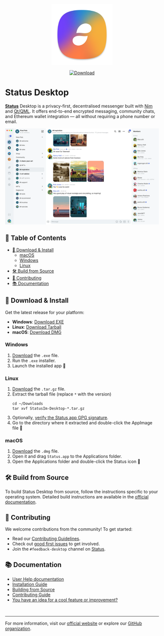 <div align="center">
    <img src="status.png" alt="status logo" width="200" />

[![Download](https://img.shields.io/github/v/release/status-im/status-desktop?label=Download)](https://github.com/status-im/status-desktop/releases/latest)

</div>

# Status Desktop

[**Status**](https://status.app/) Desktop is a privacy-first, decentralised messenger built with [Nim](https://nim-lang.org/) and [Qt/QML](https://doc.qt.io/qt-5/qmlapplications.html). It offers end-to-end encrypted messaging, community chats, and Ethereum wallet integration — all without requiring a phone number or email.

![Status Desktop Screenshot](screenshot.png)


## 📑 Table of Contents

- [🚀 Download & Install](#-download--install)
  - [macOS](#macos)
  - [Windows](#windows)
  - [Linux](#linux)
- [🛠️ Build from Source](#%EF%B8%8F-build-from-source)
- [🤝 Contributing](#-contributing)
- [📚 Documentation](#-documentation)

## 🚀 Download & Install

Get the latest release for your platform:

- **Windows**: [Download EXE](https://github.com/status-im/status-desktop/releases/latest)
- **Linux**: [Download Tarball](https://github.com/status-im/status-desktop/releases/latest)
- **macOS**: [Download DMG](https://github.com/status-im/status-desktop/releases/latest)

### Windows

1. [Download](https://github.com/status-im/status-desktop/releases/latest) the `.exe` file.
2. Run the `.exe` installer.
3. Launch the installed app 🎉

### Linux

1. [Download](https://github.com/status-im/status-desktop/releases/latest) the `.tar.gz` file.
2. Extract the tarball file (replace `*` with the version)
    ```shell
    cd ~/Downloads
    tar xvf StatusIm-Desktop-*.tar.gz
    ```
3. Optionally, [verify the Status app GPG signature](https://status.app/help/getting-started/download-status-for-linux#verify-the-status-app-gpg-signature).
4. Go to the directory where it extracted and double-click the AppImage file 🎉

### macOS

1. [Download](https://github.com/status-im/status-desktop/releases/latest) the `.dmg` file.
2. Open it and drag `Status.app` to the Applications folder.
3. Open the Applications folder and double-click the Status icon 🎉


## 🛠️ Build from Source

<!-- TODO Move building docs to Github -->

To build Status Desktop from source, follow the instructions specific to your operating system. Detailed build instructions are available in the [official documentation](https://zealous-polka-dc7.notion.site/Building-ca1db4fb3baf4f15bab8da717832b743?pvs=74).


## 🤝 Contributing

We welcome contributions from the community! To get started:

<!-- TODO Improve the conributing guide to be more about how to contribute -->
<!-- rename the current one to a style guide -->
<!-- TODO add guide on how to translate -->
<!-- TODO Create a guide per persona in the contributing guide -->

- Read our [Contributing Guidelines](CONTRIBUTING.md).
- Check out [good first issues](https://github.com/status-im/status-desktop/contribute) to get involved.
- Join the `#feedback-desktop` channel on [Status](hhttps://status.app/cc/G-EAAORobqgnsUPSVCLaSJr855iXTIdQiY1Q0ckBe8dWWEBpUAs9s8DTjWEpvsmpE83Izx1JWQuZrWWKUoxiXCwdtB-wPBzyvv_n9a0F61xTaPZE7BEJDC7Ly_WcmQ4tHRAKnPfXE_JUtEX_3NhnXQN0eh4ue0D77dWvaDpDrSi0U0CaGLZ-pqD_iV0z9RMFE2LKulDZdwL40etJ8lxjyTFoxS0lUhdWKinIOk8qBmJJpCmsqMrSklEU#zQ3shZeEJqTC1xhGUjxuS4rtHSrhJ8vUYp64v6qWkLpvdy9L9).


## 📚 Documentation

<!-- TODO Add architecture documentation -->

- [User Help documentation](https://status.app/help)
- [Installation Guide](https://status.app/help/getting-started#for-new-users)
- [Building from Source](https://zealous-polka-dc7.notion.site/Building-ca1db4fb3baf4f15bab8da717832b743?pvs=74)
- [Contributing Guide](CONTRIBUTING.md)
- [You have an idea for a cool feature or improvement?](https://discuss.status.app/c/features/51)


&nbsp;

---

For more information, visit our [official website](https://status.app/) or explore our [GitHub organization](https://github.com/status-im).


